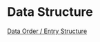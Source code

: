 # Data Structure

[Data Order / Entry Structure](https://drive.google.com/open?id=1yrFcb6piAvEv9r-vmBYfM2uSgcBfrnaKrK6zOX5Geu8)